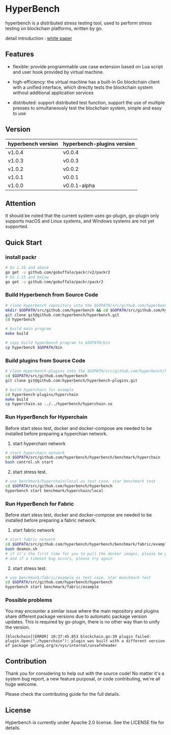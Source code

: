 # HyperBench

hyperbench is a distributed stress testing tool, used to perform stress testing on blockchain platforms, written by go.

detail introduction : [white paper](https://upload.hyperchain.cn/HyperBench%E7%99%BD%E7%9A%AE%E4%B9%A6.pdf)

## Features

-  flexible:  provide programmable use case extension based on Lua script and user hook provided by virtual machine.

- high-efficiency: the virtual machine has a built-in Go blockchain client with a unified interface, which directly tests the blockchain system without additional application services

- distributed: support distributed test function, support the use of multiple presses to simultaneously test the blockchain system, simple and easy to use

## Version

| hyperbench version | hyperbench-plugins version |
|--------------------|----------------------------|
| v1.0.4             | v0.0.4                     |
| v1.0.3             | v0.0.3                     |
| v1.0.2             | v0.0.2                     |
| v1.0.1             | v0.0.1                     |
| v1.0.0             | v0.0.1-alpha               |
## Attention
It should be noted that the current system uses go-plugin, go-plugin only supports macOS and Linux systems, and Windows systems are not yet supported.
## Quick Start
### install packr
```bash
# Go 1.16 and above
go get -u github.com/gobuffalo/packr/v2/packr2
# Go 1.15 and below
go get -u github.com/gobuffalo/packr/packr2
```
### Build Hyperbench from Source Code

```bash
# clone Hyperbench repository into the $GOPATH/src/github.com/hyperbench/hyperbench directory:
mkdir $GOPATH/src/github.com/hyperbench && cd $GOPATH/src/github.com/hyperbench
git clone git@github.com:hyperbench/hyperbench.git
cd hyperbench

# build main program
make build

# copy build hyperbench program to $GOPATH/bin
cp hyperbench $GOPATH/bin
```

### Build plugins from Source Code

```bash
# clone Hyperbench-plugins into the $GOPATH/src/github.com/hyperbench/hyperbench-plugins directory:
cd $GOPATH/src/github.com/hyperbench
git clone git@github.com:hyperbench/hyperbench-plugins.git

# build hyperchain for example
cd hyperbench-plugins/hyperchain
make build
cp hyperchain.so ../../hyperbench/hyperchain.so
```

### Run HyperBench for Hyperchain

Before start stess test, docker and docker-compose are needed to be installed before preparing a hyperchian network.
1. start hyperchain network

```bash
# start hyperchain network
cd $GOPATH/src/github.com/hyperbench/hyperbench/benchmark/hyperchain
bash control.sh start
```

2. start stress test.

```bash
# use benchmark/hyperchain/local as test case, star benchmark test
cd $GOPATH/src/github.com/hyperbench/hyperbench
hyperbench start benchmark/hyperchain/local
```

### Run HyperBench for Fabric

Before start stess test, docker and docker-compose are needed to be installed before preparing a fabric network.
1. start fabric network

```bash
# start fabric network
cd $GOPATH/src/github.com/hyperbench/hyperbench/benchmark/fabric/example/fabric
bash deamon.sh
# if it's the first time for you to pull the docker images, please be patient
# and if a timeout bug occurs, please try again
```

2. start stress test.

```bash
# use benchmark/fabric/example as test case, star benchmark test
cd $GOPATH/src/github.com/hyperbench/hyperbench
hyperbench start benchmark/fabric/example
```
### Possible problems
You may encounter a similar issue where the main repository and plugins share different package versions due to automatic package version updates. This is required by go-plugin, there is no other way than to unify the version.
```text
[blockchain][ERROR] 10:37:45.853 blockchain.go:39 plugin failed: plugin.Open("./hyperchain"): plugin was built with a different version of package golang.org/x/sys/internal/unsafeheader
```
## Contribution

Thank you for considering to help out with the source code! No matter it's a system bug report, a new feature purposal, or code contributing, we're all huge welcome.

Please check the contributing guide for the full details.

## License

Hyperbench is currently under Apache 2.0 license. See the LICENSE file for details.